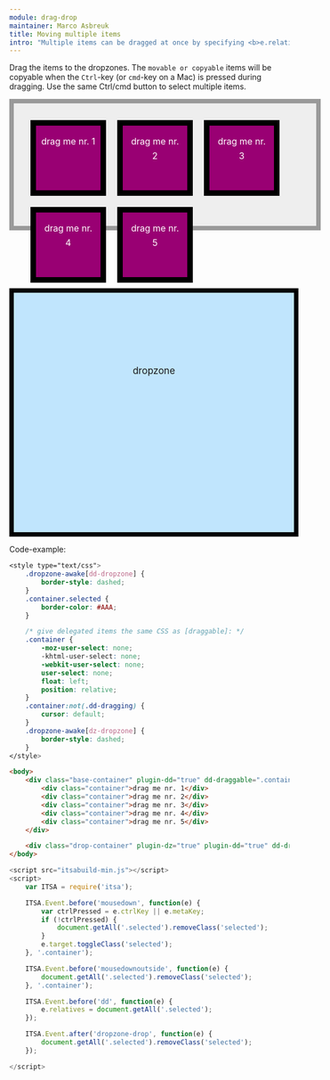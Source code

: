 ```yaml
---
module: drag-drop
maintainer: Marco Asbreuk
title: Moving multiple items
intro: "Multiple items can be dragged at once by specifying <b>e.relatives</b> inside a before-subscriber to the <b>dd-start</b> event. This example uses drag-delegation."
---
```


<style type="text/css">
    .base-container {
        width: 100%;
        height: 180px;
        background-color: #EEE;
        border: solid 8px #999;
        margin-bottom: 1em;
        padding: 20px;
    }
    .container {
        margin: 10px;
        height: 100px;
        width: 100px;
        background-color: #990073;
        border: 10px solid #000;
        display: inline-block;
        *display: inline;
        *zoom: 1;
        color: #FFF;
        text-align: center;
        font-size: 16px;
        line-height: 1.6em;
        padding: 16px 8px 0;
    }
    .container {
        -moz-user-select: none;
        -khtml-user-select: none;
        -webkit-user-select: none;
        user-select: none;
        float: left;
        position: relative;
    }
    .container:not(.dd-dragging) {
        cursor: default;
    }
    .drop-container {
        width: 100%;
        height: 300px;
        border: solid 8px #000;
        background-color: #c0e5fd;
        display: inline-block;
        *display: inline;
        *zoom: 1;
        margin-right: 20px;
        text-align: center;
        font-size: 17px;
        padding-top: 130px;
    }
    .dropzone-awake[dz-dropzone] {
        border-style: dashed;
    }
    .container.selected {
        border-color: #AAA;
    }
</style>

Drag the items to the dropzones. The `movable or copyable` items will be copyable when the `Ctrl`-key (or `cmd`-key on a Mac) is pressed during dragging. Use the same Ctrl/cmd button to select multiple items.

<div class="base-container" plugin-dd="true" dd-draggable=".container" dd-dropzone=".drop-container" dd-effect-allowed="all">
    <div class="container">drag me nr. 1</div>
    <div class="container">drag me nr. 2</div>
    <div class="container">drag me nr. 3</div>
    <div class="container">drag me nr. 4</div>
    <div class="container">drag me nr. 5</div>
</div>

<div class="drop-container" plugin-dz="true" plugin-dd="true" dd-draggable=".container" dd-dropzone=".drop-container">dropzone</div>

<p class="spaced">Code-example:</p>

```css
<style type="text/css">
    .dropzone-awake[dd-dropzone] {
        border-style: dashed;
    }
    .container.selected {
        border-color: #AAA;
    }

    /* give delegated items the same CSS as [draggable]: */
    .container {
        -moz-user-select: none;
        -khtml-user-select: none;
        -webkit-user-select: none;
        user-select: none;
        float: left;
        position: relative;
    }
    .container:not(.dd-dragging) {
        cursor: default;
    }
    .dropzone-awake[dz-dropzone] {
        border-style: dashed;
    }
</style>
```

```html
<body>
    <div class="base-container" plugin-dd="true" dd-draggable=".container" dd-dropzone=".drop-container" dd-effect-allowed="all">
        <div class="container">drag me nr. 1</div>
        <div class="container">drag me nr. 2</div>
        <div class="container">drag me nr. 3</div>
        <div class="container">drag me nr. 4</div>
        <div class="container">drag me nr. 5</div>
    </div>

    <div class="drop-container" plugin-dz="true" plugin-dd="true" dd-draggable=".container" dd-dropzone=".drop-container">dropzone</div>
</body>
```

```js
<script src="itsabuild-min.js"></script>
<script>
    var ITSA = require('itsa');

    ITSA.Event.before('mousedown', function(e) {
        var ctrlPressed = e.ctrlKey || e.metaKey;
        if (!ctrlPressed) {
            document.getAll('.selected').removeClass('selected');
        }
        e.target.toggleClass('selected');
    }, '.container');

    ITSA.Event.before('mousedownoutside', function(e) {
        document.getAll('.selected').removeClass('selected');
    }, '.container');

    ITSA.Event.before('dd', function(e) {
        e.relatives = document.getAll('.selected');
    });

    ITSA.Event.after('dropzone-drop', function(e) {
        document.getAll('.selected').removeClass('selected');
    });

</script>
```

<script src="../../dist/itsabuild-min.js"></script>
<script>
    var ITSA = require('itsa');

    ITSA.Event.before('mousedown', function(e) {
        var ctrlPressed = e.ctrlKey || e.metaKey;
        if (!ctrlPressed) {
            document.getAll('.selected').removeClass('selected');
        }
        e.target.toggleClass('selected');
    }, '.container');

    ITSA.Event.before('mousedownoutside', function(e) {
        document.getAll('.selected').removeClass('selected');
    }, '.container');

    ITSA.Event.before('dd', function(e) {
        e.relatives = document.getAll('.selected');
    });

    ITSA.Event.after('dropzone-drop', function(e) {
        document.getAll('.selected').removeClass('selected');
    });
</script>

